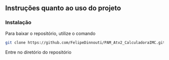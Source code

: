## Instruções quanto ao uso do projeto

### Instalação 

Para baixar o repositório, utilize o comando

```bash
git clone https://github.com/FelipeDinnouti/PAM_Atv2_CalculadoraIMC.git
```

Entre no diretório do repositório
